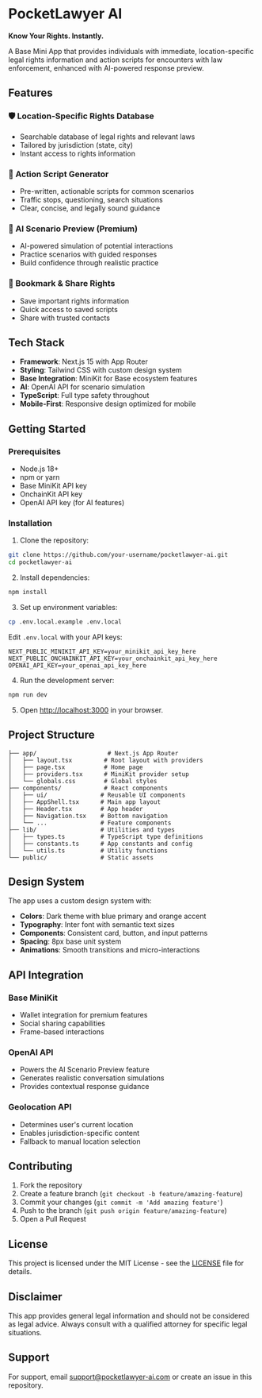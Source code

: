 # PocketLawyer AI

**Know Your Rights. Instantly.**

A Base Mini App that provides individuals with immediate, location-specific legal rights information and action scripts for encounters with law enforcement, enhanced with AI-powered response preview.

## Features

### 🛡️ Location-Specific Rights Database
- Searchable database of legal rights and relevant laws
- Tailored by jurisdiction (state, city)
- Instant access to rights information

### 📝 Action Script Generator
- Pre-written, actionable scripts for common scenarios
- Traffic stops, questioning, search situations
- Clear, concise, and legally sound guidance

### 🧠 AI Scenario Preview (Premium)
- AI-powered simulation of potential interactions
- Practice scenarios with guided responses
- Build confidence through realistic practice

### 🔖 Bookmark & Share Rights
- Save important rights information
- Quick access to saved scripts
- Share with trusted contacts

## Tech Stack

- **Framework**: Next.js 15 with App Router
- **Styling**: Tailwind CSS with custom design system
- **Base Integration**: MiniKit for Base ecosystem features
- **AI**: OpenAI API for scenario simulation
- **TypeScript**: Full type safety throughout
- **Mobile-First**: Responsive design optimized for mobile

## Getting Started

### Prerequisites

- Node.js 18+ 
- npm or yarn
- Base MiniKit API key
- OnchainKit API key
- OpenAI API key (for AI features)

### Installation

1. Clone the repository:
```bash
git clone https://github.com/your-username/pocketlawyer-ai.git
cd pocketlawyer-ai
```

2. Install dependencies:
```bash
npm install
```

3. Set up environment variables:
```bash
cp .env.local.example .env.local
```

Edit `.env.local` with your API keys:
```env
NEXT_PUBLIC_MINIKIT_API_KEY=your_minikit_api_key_here
NEXT_PUBLIC_ONCHAINKIT_API_KEY=your_onchainkit_api_key_here
OPENAI_API_KEY=your_openai_api_key_here
```

4. Run the development server:
```bash
npm run dev
```

5. Open [http://localhost:3000](http://localhost:3000) in your browser.

## Project Structure

```
├── app/                    # Next.js App Router
│   ├── layout.tsx         # Root layout with providers
│   ├── page.tsx           # Home page
│   ├── providers.tsx      # MiniKit provider setup
│   └── globals.css        # Global styles
├── components/            # React components
│   ├── ui/               # Reusable UI components
│   ├── AppShell.tsx      # Main app layout
│   ├── Header.tsx        # App header
│   ├── Navigation.tsx    # Bottom navigation
│   └── ...               # Feature components
├── lib/                  # Utilities and types
│   ├── types.ts          # TypeScript type definitions
│   ├── constants.ts      # App constants and config
│   └── utils.ts          # Utility functions
└── public/               # Static assets
```

## Design System

The app uses a custom design system with:

- **Colors**: Dark theme with blue primary and orange accent
- **Typography**: Inter font with semantic text sizes
- **Components**: Consistent card, button, and input patterns
- **Spacing**: 8px base unit system
- **Animations**: Smooth transitions and micro-interactions

## API Integration

### Base MiniKit
- Wallet integration for premium features
- Social sharing capabilities
- Frame-based interactions

### OpenAI API
- Powers the AI Scenario Preview feature
- Generates realistic conversation simulations
- Provides contextual response guidance

### Geolocation API
- Determines user's current location
- Enables jurisdiction-specific content
- Fallback to manual location selection

## Contributing

1. Fork the repository
2. Create a feature branch (`git checkout -b feature/amazing-feature`)
3. Commit your changes (`git commit -m 'Add amazing feature'`)
4. Push to the branch (`git push origin feature/amazing-feature`)
5. Open a Pull Request

## License

This project is licensed under the MIT License - see the [LICENSE](LICENSE) file for details.

## Disclaimer

This app provides general legal information and should not be considered as legal advice. Always consult with a qualified attorney for specific legal situations.

## Support

For support, email support@pocketlawyer-ai.com or create an issue in this repository.
